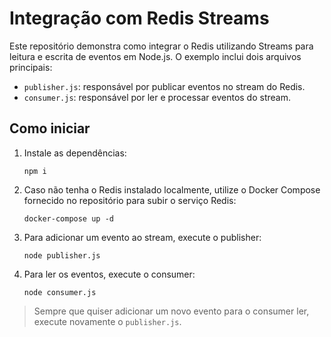 # Integração com Redis Streams

Este repositório demonstra como integrar o Redis utilizando Streams para leitura e escrita de eventos em Node.js. O exemplo inclui dois arquivos principais:

- `publisher.js`: responsável por publicar eventos no stream do Redis.
- `consumer.js`: responsável por ler e processar eventos do stream.

## Como iniciar

1. Instale as dependências:

   ```
   npm i
   ```

2. Caso não tenha o Redis instalado localmente, utilize o Docker Compose fornecido no repositório para subir o serviço Redis:

   ```
   docker-compose up -d
   ```

3. Para adicionar um evento ao stream, execute o publisher:

   ```
   node publisher.js
   ```

4. Para ler os eventos, execute o consumer:
   ```
   node consumer.js
   ```

> Sempre que quiser adicionar um novo evento para o consumer ler, execute novamente o `publisher.js`.
